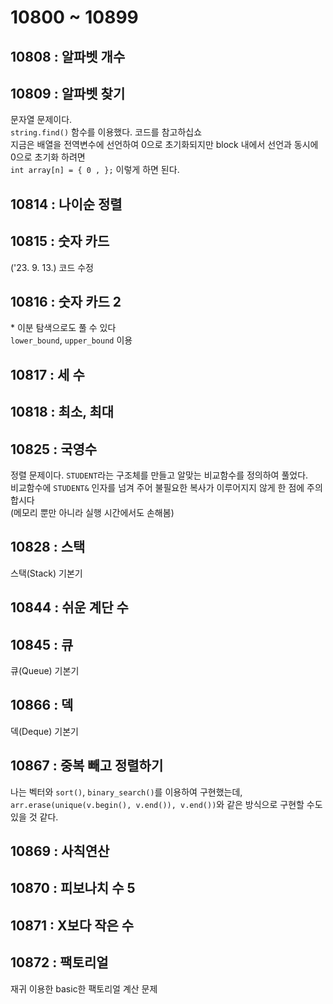 # 10800 ~ 10899


## 10808 : 알파벳 개수

## 10809 : 알파벳 찾기
문자열 문제이다.  
`string.find()` 함수를 이용했다. 코드를 참고하십쇼  
지금은 배열을 전역변수에 선언하여 0으로 초기화되지만 block 내에서 선언과 동시에 0으로 초기화 하려면  
`int array[n] = { 0 , };` 이렇게 하면 된다.

## 10814 : 나이순 정렬

## 10815 : 숫자 카드
('23. 9. 13.) 코드 수정

## 10816 : 숫자 카드 2
\* 이분 탐색으로도 풀 수 있다  
`lower_bound`, `upper_bound` 이용

## 10817 : 세 수

## 10818 : 최소, 최대

## 10825 : 국영수
정렬 문제이다. `STUDENT`라는 구조체를 만들고 알맞는 비교함수를 정의하여 풀었다.  
비교함수에 `STUDENT&` 인자를 넘겨 주어 불필요한 복사가 이루어지지 않게 한 점에 주의합시다  
(메모리 뿐만 아니라 실행 시간에서도 손해봄)

## 10828 : 스택
스택(Stack) 기본기

## 10844 : 쉬운 계단 수

## 10845 : 큐
큐(Queue) 기본기

## 10866 : 덱
덱(Deque) 기본기

## 10867 : 중복 빼고 정렬하기
나는 벡터와 `sort()`, `binary_search()`를 이용하여 구현했는데,  
`arr.erase(unique(v.begin(), v.end()), v.end())`와 같은 방식으로 구현할 수도 있을 것 같다.

## 10869 : 사칙연산

## 10870 : 피보나치 수 5

## 10871 : X보다 작은 수

## 10872 : 팩토리얼
재귀 이용한 basic한 팩토리얼 계산 문제
